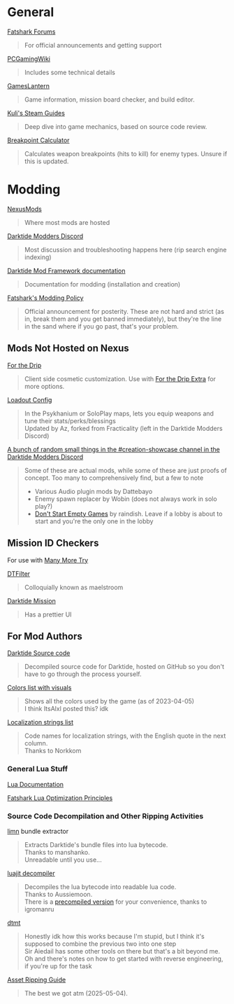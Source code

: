 # General
[Fatshark Forums](https://forums.fatsharkgames.com/)

> For official announcements and getting support

[PCGamingWiki](https://www.pcgamingwiki.com/wiki/Warhammer_40,000:_Darktide)

> Includes some technical details

[GamesLantern](https://darktide.gameslantern.com/)

> Game information, mission board checker, and build editor.

[Kuli's Steam Guides](https://steamcommunity.com/id/kulii/myworkshopfiles/?section=guides&appid=1361210)

> Deep dive into game mechanics, based on source code review.

[Breakpoint Calculator](https://dt.wartide.net/calc/)

> Calculates weapon breakpoints (hits to kill) for enemy types. Unsure if this is updated.

# Modding
[NexusMods](https://www.nexusmods.com/games/warhammer40kdarktide)

> Where most mods are hosted

[Darktide Modders Discord](https://discord.gg/rKYWtaDx4D)

> Most discussion and troubleshooting happens here (rip search engine indexing)

[Darktide Mod Framework documentation](https://dmf-docs.darkti.de/#/)

> Documentation for modding (installation and creation)

[Fatshark's Modding Policy](https://forums.fatsharkgames.com/t/darktide-modding-policy/75407)

> Official announcement for posterity. These are not hard and strict (as in, break them and you get banned immediately), but they're the line in the sand where if you go past, that's your problem.

## Mods Not Hosted on Nexus
[For the Drip](https://github.com/Adspartan/For_the_Drip)

> Client side cosmetic customization. Use with [For the Drip Extra](https://www.nexusmods.com/warhammer40kdarktide/mods/306) for more options.

[Loadout Config](https://github.com/regzo2/DT-Loadout-Config)

> In the Psykhanium or SoloPlay maps, lets you equip weapons and tune their stats/perks/blessings  \
Updated by Az, forked from Fracticality (left in the Darktide Modders Discord)

[A bunch of random small things in the #creation-showcase channel in the Darktide Modders Discord](https://discord.com/channels/1048312349867646996/1048318548180738118)

> Some of these are actual mods, while some of these are just proofs of concept. Too many to comprehensively find, but a few to note
> - Various Audio plugin mods by Dattebayo
> - Enemy spawn replacer by Wobin (does not always work in solo play?)
> - [Don't Start Empty Games](https://discord.com/channels/1048312349867646996/1073779856338329780) by raindish. Leave if a lobby is about to start and you're the only one in the lobby

## Mission ID Checkers

For use with [Many More Try](https://www.nexusmods.com/warhammer40kdarktide/mods/175)

[DTFilter](https://maelstroom.net/)

> Colloquially known as maelstroom

[Darktide Mission](https://otwako.github.io/darktide-mission/)

> Has a prettier UI

## For Mod Authors
[Darktide Source code](https://github.com/Aussiemon/Darktide-Source-Code)

> Decompiled source code for Darktide, hosted on GitHub so you don't have to go through the process yourself. 

[Colors list with visuals](https://jsbin.com/zidudotofo/)

> Shows all the colors used by the game (as of 2023-04-05)  \
I think ItsAlxl posted this? idk

[Localization strings list](https://docs.google.com/spreadsheets/d/1Q8DPKKO4HSY1f5UrO6nWYk8vo-WfuzOXzZbl1944rYg/edit?usp=sharing)

> Code names for localization strings, with the English quote in the next column.  \
Thanks to Norkkom

### General Lua Stuff

[Lua Documentation](https://www.luadocs.com/)

[Fatshark Lua Optimization Principles](https://dmf-docs.darkti.de/#/Fatshark-%E2%80%90-Lua-Optimizing-Guide)

### Source Code Decompilation and Other Ripping Activities
[limn](https://github.com/manshanko/limn) bundle extractor

> Extracts Darktide's bundle files into lua bytecode.  \
Thanks to manshanko.  \
Unreadable until you use...

[luajit decompiler](https://github.com/Aussiemon/luajit-decompiler-v2)

> Decompiles the lua bytecode into readable lua code.  \
Thanks to Aussiemoon.  \
There is a [precompiled version](https://github.com/igromanru/luajit-decompiler-v2/releases/latest) for your convenience, thanks to igromanru

[dtmt](https://git.sclu1034.dev/bitsquid_dt/dtmt)

> Honestly idk how this works because I'm stupid, but I think it's supposed to combine the previous two into one step  \
Sir Aiedail has some other tools on there but that's a bit beyond me.  \
Oh and there's notes on how to get started with reverse engineering, if you're up for the task

[Asset Ripping Guide](https://steamcommunity.com/sharedfiles/filedetails/?id=2918680531)

> The best we got atm (2025-05-04). 